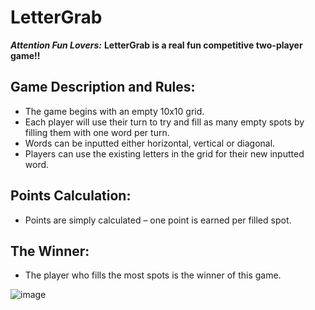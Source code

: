 # LetterGrab

_**Attention Fun Lovers:**_
**LetterGrab is a real fun competitive two-player game!!**

## Game Description and Rules:
- The game begins with an empty 10x10 grid.
- Each player will use their turn to try and fill as many empty spots by filling them with one word per turn. 
- Words can be inputted either horizontal, vertical or diagonal.
- Players can use the existing letters in the grid for their new inputted word.
  
## Points Calculation:
- Points are simply calculated – one point is earned per filled spot.

## The Winner:
- The player who fills the most spots is the winner of this game.

![image](https://github.com/user-attachments/assets/199b820d-ed59-4f3e-ba17-2a6c6f2f6738)
